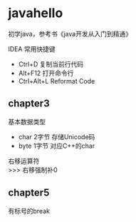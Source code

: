 # javahello
初学java，参考书《java开发从入门到精通》

IDEA 常用快捷键
* Ctrl+D 复制当前行代码
* Alt+F12 打开命令行
* Ctrl+Alt+L Reformat Code

## chapter3

基本数据类型
* char 2字节 存储Unicode码
* byte 1字节 对应C++的char

右移运算符  
\>>> 右移强制补0

## chapter5
有标号的break